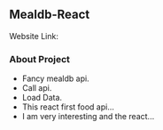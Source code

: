 ## Mealdb-React
Website Link: 

### About Project
* Fancy mealdb api.
* Call api.
* Load Data.
* This react first food api...
* I am very interesting and the react...